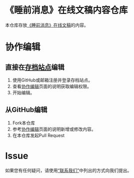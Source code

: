 # 《睡前消息》在线文稿内容仓库

本仓库存放[《睡前消息》在线文稿](https://archive.bedtime.news)的内容。

# 协作编辑
## 直接在[存档站点](https://archive.bedtime.news)编辑
1. 使用GitHub或邮箱注册并登录存档站点。
2. 查看[协作编辑](https://archive.bedtime.news/editing)页面的说明获取编辑权限。
3. 开始编辑。

## 从GitHub编辑
1. Fork本仓库
2. 参考[协作编辑](https://archive.bedtime.news/editing)页面的说明新增或修改内容。
3. 在本仓库发起Pull Request

# Issue
如果您有任何疑问，请使用[“联系我们”](https://github.com/bedtimenews/.github/blob/main/profile/README.md#%E8%81%94%E7%B3%BB%E6%88%91%E4%BB%AC)中列出的方式向我们提出。
